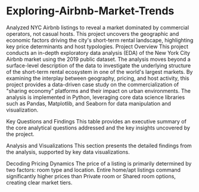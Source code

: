 # Exploring-Airbnb-Market-Trends
Analyzed NYC Airbnb listings to reveal a market dominated by commercial operators, not casual hosts. This project uncovers the geographic and economic factors driving the city's short-term rental landscape, highlighting key price determinants and host typologies.
Project Overview
This project conducts an in-depth exploratory data analysis (EDA) of the New York City Airbnb market using the 2019 public dataset. The analysis moves beyond a surface-level description of the data to investigate the underlying structure of the short-term rental ecosystem in one of the world's largest markets. By examining the interplay between geography, pricing, and host activity, this project provides a data-driven case study on the commercialization of "sharing economy" platforms and their impact on urban environments. The analysis is implemented in Python, leveraging core data science libraries such as Pandas, Matplotlib, and Seaborn for data manipulation and visualization.

Key Questions and Findings
This table provides an executive summary of the core analytical questions addressed and the key insights uncovered by the project.

Analysis and Visualizations
This section presents the detailed findings from the analysis, supported by key data visualizations.

Decoding Pricing Dynamics
The price of a listing is primarily determined by two factors: room type and location. Entire home/apt listings command significantly higher prices than Private room or Shared room options, creating clear market tiers.
